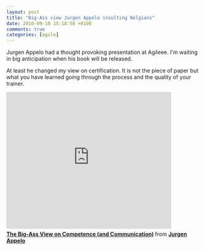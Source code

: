 ```yaml
---
layout: post
title: "Big-Ass view Jurgen Appelo insulting Belgians"
date: 2010-09-10 15:18:58 +0100
comments: true
categories: [agile]
---
```


Jurgen Appelo had a thought provoking presentation at Agileee. I'm waiting in big anticipation when his book will be released.

At least he changed my view on certification. It is not the piece of paper but what you have learned going through the process and the quality of your trainer.

<!--more--> 

<iframe src="http://www.slideshare.net/slideshow/embed_code/4954009" width="427" height="356" frameborder="0" marginwidth="0" marginheight="0" scrolling="no" style="border:1px solid #CCC;border-width:1px 1px 0;margin-bottom:5px" allowfullscreen> </iframe> 
<div style="margin-bottom:5px"> <strong> <a href="https://www.slideshare.net/jurgenappelo/the-bigass-view-on-competence-and-communication" title="The Big-Ass View on Competence (and Communication)" target="_blank">The Big-Ass View on Competence (and Communication)</a> </strong> from <strong><a href="http://www.slideshare.net/jurgenappelo" target="_blank">Jurgen Appelo</a></strong> </div>
